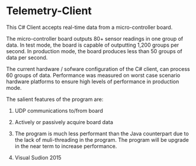 # Telemetry-Client
This C# Client accepts real-time data from a micro-controller board.

The micro-controller board outputs 80+ sensor readings in one group of data. In test mode, the board is capable of outputting 1,200 groups per second. In production mode, the board produces less than 50 groups of data per second.

The current hardware / sofware configuration of the C# client, can process 60 groups of data. Performance was measured on worst case scenario hardware platforms to ensure high levels of performance in production mode.

The salient features of the program are:

1. UDP communications to/from board

2. Actively or passively acquire board data

3. The program is much less performant than the Java counterpart due to the lack
   of muli-threading in the program.  The program will be upgrade in the near
   term to increase performance.

4. Visual Sudion 2015

